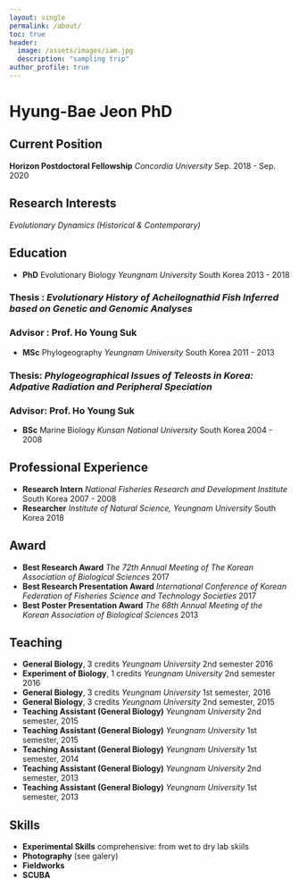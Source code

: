 ```yaml
---
layout: single
permalink: /about/
toc: true
header:
  image: /assets/images/iam.jpg
  description: "sampling trip"
author_profile: true
---
```


# Hyung-Bae Jeon PhD
## Current Position
**Horizon Postdoctoral Fellowship** *Concordia University* Sep. 2018 - Sep. 2020

## Research Interests
*Evolutionary Dynamics (Historical & Contemporary)*

## Education
* **PhD** Evolutionary Biology *Yeungnam University* South Korea 2013 - 2018  
### Thesis : *Evolutionary History of Acheilognathid Fish Inferred based on Genetic and Genomic Analyses*  
### Advisor : Prof. Ho Young Suk
* **MSc** Phylogeography *Yeungnam University* South Korea 2011 - 2013  
### Thesis: *Phylogeographical Issues of Teleosts in Korea: Adpative Radiation and Peripheral Speciation*  
### Advisor: Prof. Ho Young Suk
* **BSc** Marine Biology *Kunsan National University* South Korea 2004 - 2008

## Professional Experience
* **Research Intern** *National Fisheries Research and Development Institute* South Korea 2007 - 2008
* **Researcher** *Institute of Natural Science, Yeungnam University* South Korea 2018

## Award
* **Best Research Award** *The 72th Annual Meeting of The Korean Association of Biological Sciences* 2017
* **Best Research Presentation Award** *International Conference of Korean Federation of Fisheries Science and Technology Societies* 2017
* **Best Poster Presentation Award** *The 68th Annual Meeting of the Korean Association of Biological Sciences* 2013

## Teaching
* **General Biology**, 3 credits *Yeungnam University* 2nd semester 2016
* **Experiment of Biology**, 1 credits *Yeungnam University* 2nd semester 2016
* **General Biology**, 3 credits *Yeungnam University* 1st semester, 2016
* **General Biology**, 3 credits *Yeungnam University* 2nd semester, 2015
* **Teaching Assistant (General Biology)** *Yeungnam University* 2nd semester, 2015
* **Teaching Assistant (General Biology)** *Yeungnam University* 1st semester, 2015
* **Teaching Assistant (General Biology)** *Yeungnam University* 1st semester, 2014
* **Teaching Assistant (General Biology)** *Yeungnam University* 2nd semester, 2013
* **Teaching Assistant (General Biology)** *Yeungnam University* 1st semester, 2013

## Skills
* **Experimental Skills**
comprehensive: from wet to dry lab skiils
* **Photography** (see galery)
* **Fieldworks**
* **SCUBA**